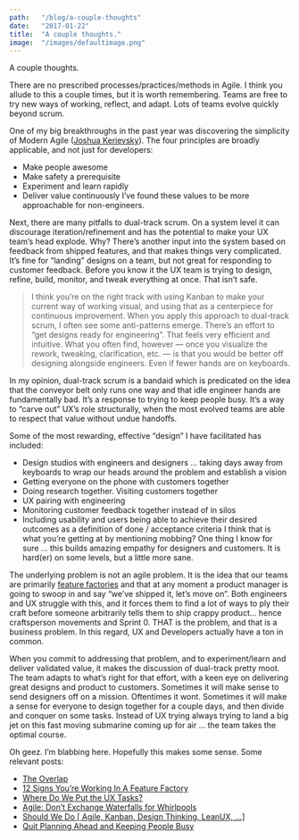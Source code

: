 ```yaml
---
path:	"/blog/a-couple-thoughts"
date:	"2017-01-22"
title:	"A couple thoughts."
image:	"/images/defaultimage.png"
---
```


A couple thoughts.

There are no prescribed processes/practices/methods in Agile. I think you allude to this a couple times, but it is worth remembering. Teams are free to try new ways of working, reflect, and adapt. Lots of teams evolve quickly beyond scrum.

One of my big breakthroughs in the past year was discovering the simplicity of Modern Agile ([Joshua Kerievsky](https://medium.com/u/28229c304ac9)). The four principles are broadly applicable, and not just for developers:

* Make people awesome
* Make safety a prerequisite
* Experiment and learn rapidly
* Deliver value continuously
I’ve found these values to be more approachable for non-engineers.

Next, there are many pitfalls to dual-track scrum. On a system level it can discourage iteration/refinement and has the potential to make your UX team’s head explode. Why? There’s another input into the system based on feedback from shipped features, and that makes things very complicated. It’s fine for “landing” designs on a team, but not great for responding to customer feedback. Before you know it the UX team is trying to design, refine, build, monitor, and tweak everything at once. That isn’t safe.


> [](https://twitter.com/johncutlefish/status/816006953511989248)I think you’re on the right track with using Kanban to make your current way of working visual, and using that as a centerpiece for continuous improvement. When you apply this approach to dual-track scrum, I often see some anti-patterns emerge. There’s an effort to “get designs ready for engineering”. That feels very efficient and intuitive. What you often find, however — once you visualize the rework, tweaking, clarification, etc. — is that you would be better off designing alongside engineers. Even if fewer hands are on keyboards.

In my opinion, dual-track scrum is a bandaid which is predicated on the idea that the conveyor belt only runs one way and that idle engineer hands are fundamentally bad. It’s a response to trying to keep people busy. It’s a way to “carve out” UX’s role structurally, when the most evolved teams are able to respect that value without undue handoffs.

Some of the most rewarding, effective “design” I have facilitated has included:

* Design studios with engineers and designers … taking days away from keyboards to wrap our heads around the problem and establish a vision
* Getting everyone on the phone with customers together
* Doing research together. Visiting customers together
* UX pairing with engineering
* Monitoring customer feedback together instead of in silos
* Including usability and users being able to achieve their desired outcomes as a definition of done / acceptance criteria
I think that is what you’re getting at by mentioning mobbing? One thing I know for sure … this builds amazing empathy for designers and customers. It is hard(er) on some levels, but a little more sane.

The underlying problem is not an agile problem. It is the idea that our teams are primarily [feature factories](https://hackernoon.com/12-signs-youre-working-in-a-feature-factory-44a5b938d6a2) and that at any moment a product manager is going to swoop in and say “we’ve shipped it, let’s move on”. Both engineers and UX struggle with this, and it forces them to find a lot of ways to ply their craft before someone arbitrarily tells them to ship crappy product… hence craftsperson movements and Sprint 0. THAT is the problem, and that is a business problem. In this regard, UX and Developers actually have a ton in common.

When you commit to addressing that problem, and to experiment/learn and deliver validated value, it makes the discussion of dual-track pretty moot. The team adapts to what’s right for that effort, with a keen eye on delivering great designs and product to customers. Sometimes it will make sense to send designers off on a mission. Oftentimes it wont. Sometimes it will make a sense for everyone to design together for a couple days, and then divide and conquer on some tasks. Instead of UX trying always trying to land a big jet on this fast moving submarine coming up for air … the team takes the optimal course.

Oh geez. I’m blabbing here. Hopefully this makes some sense. Some relevant posts:

* [The Overlap](https://medium.com/@johnpcutler/the-overlap-puxeng-56dcfd33875b#.m9g5wn9lu)
* [12 Signs You’re Working In A Feature Factory](https://hackernoon.com/12-signs-youre-working-in-a-feature-factory-44a5b938d6a2#.ymxpm7inu)
* [Where Do We Put the UX Tasks?](https://medium.com/@johnpcutler/where-do-we-put-the-ux-tasks-2581eb04a04b#.9pbwtlc2e)
* [Agile: Don’t Exchange Waterfalls for Whirlpools](https://medium.com/@johnpcutler/agile-dont-exchange-waterfalls-for-whirlpools-798c50c08457)
* [Should We Do [ Agile, Kanban, Design Thinking, LeanUX, …]](https://medium.com/@johnpcutler/should-we-do-1b5d0a1af092#.q91h69kt2)
* [Quit Planning Ahead and Keeping People Busy](https://medium.com/@johnpcutler/quit-planning-ahead-and-keeping-people-busy-937e74d5a1fb#.3ue53h7va)
